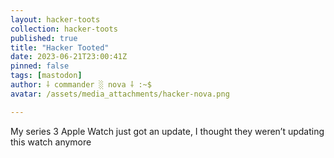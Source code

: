 ```yaml
---
layout: hacker-toots
collection: hacker-toots
published: true
title: "Hacker Tooted"
date: 2023-06-21T23:00:41Z
pinned: false
tags: [mastodon]
author: ⸸ commander ░ nova ⸸ :~$
avatar: /assets/media_attachments/hacker-nova.png

---
```


<p>My series 3 Apple Watch just got an update, I thought they weren’t updating this watch anymore</p>


